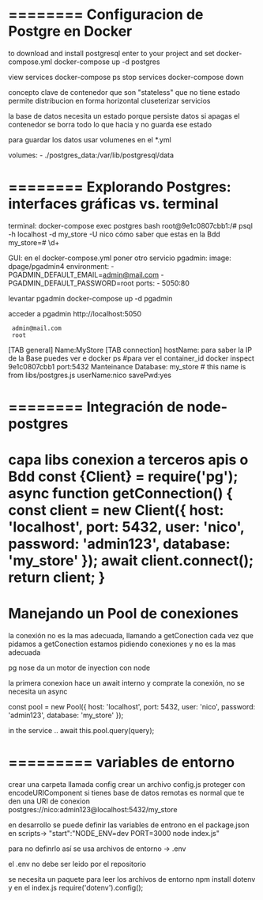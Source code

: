 ========
Configuracion de Postgre en Docker
========
to download and install postgresql
    enter to your project and set docker-compose.yml
    docker-compose up -d postgres

view services
    docker-compose ps
stop services
    docker-compose down

concepto clave de contenedor que son
 "stateless" que no tiene estado permite distribucion en forma horizontal cluseterizar servicios

 la  base de datos necesita un estado porque persiste datos
 si apagas el contenedor se borra todo lo que hacia y no guarda ese estado                                        

para guardar los datos usar volumenes en el *.yml

volumes:
      - ./postgres_data:/var/lib/postgresql/data

========
Explorando Postgres: interfaces gráficas vs. terminal
========
terminal:
   docker-compose exec postgres bash
   root@9e1c0807cbb1:/# psql -h localhost -d my_store -U nico
cómo saber que estas en la Bdd
my_store=# \d+

GUI:
    en el docker-compose.yml poner otro servicio
pgadmin:
    image: dpage/pgadmin4
    environment:
      - PGADMIN_DEFAULT_EMAIL=admin@mail.com
      - PGADMIN_DEFAULT_PASSWORD=root
    ports:
      - 5050:80
    
 levantar pgadmin 
    docker-compose up -d pgadmin

 acceder a pgadmin
     http://localhost:5050
     
     admin@mail.com
     root

[TAB general]
Name:MyStore
[TAB connection]
hostName:
    para saber la IP de la Base puedes ver e
    docker ps  #para ver el container_id
    docker inspect 9e1c0807cbb1
port:5432
Manteinance Database: my_store   # this name is from libs/postgres.js
userName:nico
savePwd:yes


========
Integración de node-postgres
========
capa libs conexion a terceros apis o Bdd
    const {Client} = require('pg');
    async function getConnection() {
    const client = new Client({
    host: 'localhost',
    port: 5432,
    user: 'nico',
    password: 'admin123',
    database: 'my_store'
    });
    await client.connect();
    return client; 
    }
============
Manejando un Pool de conexiones
============
la conexión no es la mas adecuada,
llamando a getConection cada vez que pidamos a getConection estamos pidiendo conexiones y no es la mas adecuada

pg nose da un motor de inyection con node

la primera conexion hace un await interno y comprate la conexión, no se necesita un async

const pool = new Pool({
  host: 'localhost',
  port: 5432,
  user: 'nico',
  password: 'admin123',
  database: 'my_store'
});

in the service
..
await this.pool.query(query);

=========
variables de entorno
=========
crear una carpeta llamada config
crear un archivo config.js
proteger con encodeURIComponent
si tienes base de datos remotas es normal que te den una URI de conexion
    postgres://nico:admin123@localhost:5432/my_store

en desarrollo se puede definir las variables de entrono en el package.json en scripts-> "start":"NODE_ENV=dev PORT=3000 node index.js"

para no definrlo así se usa archivos de entorno  -> .env

el .env no debe ser leido por el repositorio

se necesita un paquete para leer los archivos de entorno
npm install dotenv
y en el index.js
require('dotenv').config();
